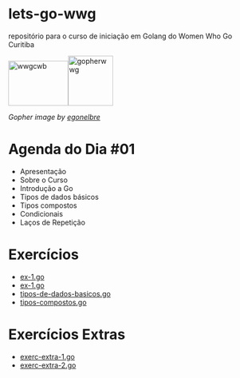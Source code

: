 # lets-go-wwg
repositório para o curso de iniciação em Golang do Women Who Go Curitiba

<img src="https://github.com/womenwhogocwb/oficina-git-github/raw/master/static/wwgcwb-logo.png" alt="wwgcwb" width=120 height=90><img src="https://github.com/egonelbre/gophers/raw/master/.thumb/vector/projects/wwgl.png" alt="gopherwwg" width=90 height=100>

<i>Gopher image by <a href="https://github.com/egonelbre/">egonelbre</a></i>

# Agenda do Dia #01
- Apresentação
- Sobre o Curso
- Introdução a Go
- Tipos de dados básicos
- Tipos compostos
- Condicionais
- Laços de Repetição

# Exercícios
- <a href="https://github.com/c-caaah/lets-go-wwg/blob/main/ex-1.go">ex-1.go</a>
- <a href="https://github.com/c-caaah/lets-go-wwg/blob/main/ex-2.go">ex-1.go</a>
- <a href="https://github.com/c-caaah/lets-go-wwg/blob/main/ex-2.go">tipos-de-dados-basicos.go</a>
- <a href="https://github.com/c-caaah/lets-go-wwg/blob/main/tipos-compostos.go">tipos-compostos.go</a>

# Exercícios Extras
- <a href="https://github.com/c-caaah/lets-go-wwg/blob/main/exerc-extra-1.go">exerc-extra-1.go</a>
- <a href="https://github.com/c-caaah/lets-go-wwg/blob/main/exerc-extra-2.go">exerc-extra-2.go</a>


